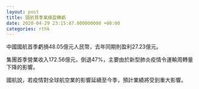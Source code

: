 ```yaml
---
layout: post
title: 國航首季業績盈轉虧
date: 2020-04-29 23:15:07.000000000 +08:00
categories: rthk
---
```


中國國航首季虧損48.05億元人民幣，去年同期則盈利27.23億元。

集團首季營業收入172.56億元，倒退47%，主要由於新型肺炎疫情令運輸周轉量下降的影響。

國航說，若疫情對全球航空業的影響延續至今季，預計業績將受到重大影響。
